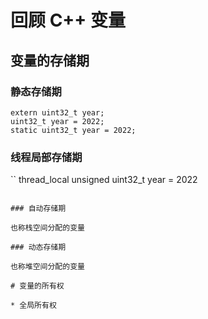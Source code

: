 # 回顾 C++ 变量

## 变量的存储期
### 静态存储期

```
extern uint32_t year;
uint32_t year = 2022;
static uint32_t year = 2022;
```
### 线程局部存储期


``
thread_local unsigned uint32_t year = 2022
```

### 自动存储期

也称栈空间分配的变量

### 动态存储期

也称堆空间分配的变量

# 变量的所有权

* 全局所有权